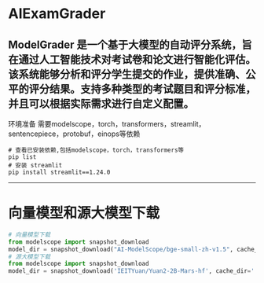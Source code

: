 # AIExamGrader
ModelGrader 是一个基于大模型的自动评分系统，旨在通过人工智能技术对考试卷和论文进行智能化评估。该系统能够分析和评分学生提交的作业，提供准确、公平的评分结果。支持多种类型的考试题目和评分标准，并且可以根据实际需求进行自定义配置。
---
环境准备
需要modelscope，torch，transformers，streamlit，sentencepiece，protobuf，einops等依赖
```Shell
# 查看已安装依赖,包括modelscope，torch，transformers等
pip list
# 安装 streamlit
pip install streamlit==1.24.0
```
---
# 向量模型和源大模型下载
```Python
# 向量模型下载
from modelscope import snapshot_download
model_dir = snapshot_download("AI-ModelScope/bge-small-zh-v1.5", cache_dir='.')
# 源大模型下载
from modelscope import snapshot_download
model_dir = snapshot_download('IEITYuan/Yuan2-2B-Mars-hf', cache_dir='.')
```

<!-- 运行
```Shell
streamlit run app.py
```
---
使用说明
- 打开浏览器，输入 http://localhost:8501/ 访问系统
- 登录系统，输入用户名和密码
- 上传需要评分的作业文件
- 选择需要评分的考试类型
- 选择需要评分的评分标准
- 点击开始评分按钮，系统开始自动评分
- 系统会自动生成评分结果，并显示在页面上
- 点击下载按钮，可以下载评分结果文件
---
系统架构
- 前端：使用streamlit构建的web页面，负责用户交互和显示
- 后端：使用Flask构建的后端服务，负责接收用户上传的作业文件，并调用模型进行评分 -->